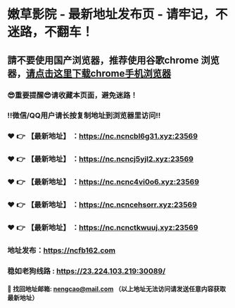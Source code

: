 # 嫩草影院 - 最新地址发布页 - 请牢记，不迷路，不翻车！

## 請不要使用国产浏览器，推荐使用谷歌chrome 浏览器，<a href = "https://www.google.cn/chrome/">请点击这里下载chrome手机浏览器</a>

### :sunglasses:重要提醒:sunglasses:请收藏本页面，避免迷路！
### ‼️微信/QQ用户请长按复制地址到浏览器里访问‼️

### :heart: :point_right: 【最新地址】 ：https://nc.ncncbl6g31.xyz:23569
### :heart: :point_right: 【最新地址】 ：https://nc.ncncj5yjl2.xyz:23569
### :heart: :point_right: 【最新地址】 ：https://nc.ncnc4vi0o6.xyz:23569
### :heart: :point_right: 【最新地址】 ：https://nc.ncncehsorr.xyz:23569
### :heart: :point_right: 【最新地址】 ：https://nc.ncnctkwuuj.xyz:23569

### 地址发布：https://ncfb162.com
### 稳如老狗线路 : https://23.224.103.219:30089/

#### :e-mail: __找回地址邮箱: nengcao@mail.com （以上地址无法访问请发送任意内容获取最新地址）__
